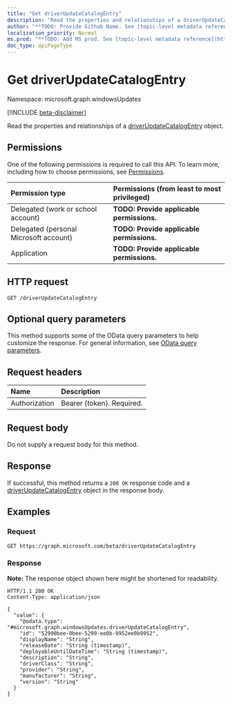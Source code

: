```yaml
---
title: "Get driverUpdateCatalogEntry"
description: "Read the properties and relationships of a driverUpdateCatalogEntry object."
author: "**TODO: Provide Github Name. See [topic-level metadata reference](https://msgo.azurewebsites.net/add/document/guidelines/metadata.html#topic-level-metadata)**"
localization_priority: Normal
ms.prod: "**TODO: Add MS prod. See [topic-level metadata reference](https://msgo.azurewebsites.net/add/document/guidelines/metadata.html#topic-level-metadata)**"
doc_type: apiPageType
---
```


# Get driverUpdateCatalogEntry
Namespace: microsoft.graph.windowsUpdates

[!INCLUDE [beta-disclaimer](../../includes/beta-disclaimer.md)]

Read the properties and relationships of a [driverUpdateCatalogEntry](../resources/windowsupdates-driverupdatecatalogentry.md) object.

## Permissions
One of the following permissions is required to call this API. To learn more, including how to choose permissions, see [Permissions](/graph/permissions-reference).

|Permission type|Permissions (from least to most privileged)|
|:---|:---|
|Delegated (work or school account)|**TODO: Provide applicable permissions.**|
|Delegated (personal Microsoft account)|**TODO: Provide applicable permissions.**|
|Application|**TODO: Provide applicable permissions.**|

## HTTP request

<!-- {
  "blockType": "ignored"
}
-->
``` http
GET /driverUpdateCatalogEntry
```

## Optional query parameters
This method supports some of the OData query parameters to help customize the response. For general information, see [OData query parameters](/graph/query-parameters).

## Request headers
|Name|Description|
|:---|:---|
|Authorization|Bearer {token}. Required.|

## Request body
Do not supply a request body for this method.

## Response

If successful, this method returns a `200 OK` response code and a [driverUpdateCatalogEntry](../resources/windowsupdates-driverupdatecatalogentry.md) object in the response body.

## Examples

### Request
<!-- {
  "blockType": "request",
  "name": "get_driverupdatecatalogentry"
}
-->
``` http
GET https://graph.microsoft.com/beta/driverUpdateCatalogEntry
```


### Response
**Note:** The response object shown here might be shortened for readability.
<!-- {
  "blockType": "response",
  "truncated": true,
  "@odata.type": "microsoft.graph.windowsUpdates.driverUpdateCatalogEntry"
}
-->
``` http
HTTP/1.1 200 OK
Content-Type: application/json

{
  "value": {
    "@odata.type": "#microsoft.graph.windowsUpdates.driverUpdateCatalogEntry",
    "id": "52990bee-0bee-5299-ee0b-9952ee0b9952",
    "displayName": "String",
    "releaseDate": "String (timestamp)",
    "deployableUntilDateTime": "String (timestamp)",
    "description": "String",
    "driverClass": "String",
    "provider": "String",
    "manufacturer": "String",
    "version": "String"
  }
}
```

